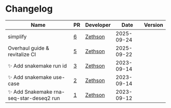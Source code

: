 # Changelog

<!-- prettier-ignore -->
Name | PR | Developer | Date | Version
--- | --- | --- | --- | ---
simplify | [6](https://github.com/laminlabs/snakemake-lamin/pull/6) | [Zethson](https://github.com/Zethson) | 2025-09-24 |
Overhaul guide & revitalize CI | [5](https://github.com/laminlabs/snakemake-lamin-usecases/pull/5) | [Zethson](https://github.com/Zethson) | 2025-09-22 |
:sparkles: Add snakemake run id | [3](https://github.com/laminlabs/snakemake-lamin-usecases/pull/3) | [Zethson](https://github.com/Zethson) | 2023-09-14 |
:sparkles: Add snakemake use-case | [2](https://github.com/laminlabs/snakemake-lamin-usecases/pull/2) | [Zethson](https://github.com/Zethson) | 2023-09-14 |
:sparkles: Add Snakemake rna-seq-star-deseq2 run | [1](https://github.com/laminlabs/snakemake-lamin-usecases/pull/1) | [Zethson](https://github.com/Zethson) | 2023-09-12 |
